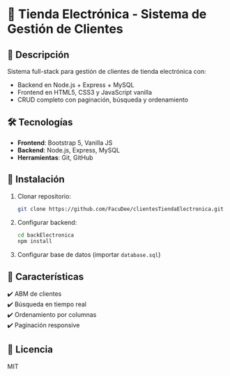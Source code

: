 # 🛒 Tienda Electrónica - Sistema de Gestión de Clientes

## 📝 Descripción
Sistema full-stack para gestión de clientes de tienda electrónica con:
- Backend en Node.js + Express + MySQL
- Frontend en HTML5, CSS3 y JavaScript vanilla
- CRUD completo con paginación, búsqueda y ordenamiento

## 🛠️ Tecnologías
- **Frontend**: Bootstrap 5, Vanilla JS
- **Backend**: Node.js, Express, MySQL
- **Herramientas**: Git, GitHub

## 🚀 Instalación
1. Clonar repositorio:
   ```bash
   git clone https://github.com/FacuDee/clientesTiendaElectronica.git
   ```
2. Configurar backend:
   ```bash
   cd backElectronica
   npm install
   ```
3. Configurar base de datos (importar `database.sql`)

## 🌟 Características
✔️ ABM de clientes  
✔️ Búsqueda en tiempo real  
✔️ Ordenamiento por columnas  
✔️ Paginación responsive  

## 📄 Licencia
MIT